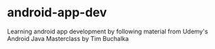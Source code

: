 # android-app-dev
Learning android app development by following material from Udemy's Android Java Masterclass by Tim Buchalka
